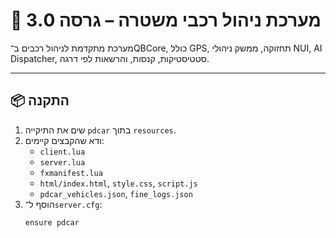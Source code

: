 # 🚓 מערכת ניהול רכבי משטרה – גרסה 3.0

מערכת מתקדמת לניהול רכבים ב־QBCore, כולל GPS, תחזוקה, ממשק ניהולי NUI, AI Dispatcher, סטטיסטיקות, קנסות, והרשאות לפי דרגה.

---

## 📦 התקנה

1. שים את התיקייה `pdcar` בתוך `resources`.
2. ודא שהקבצים קיימים:
   - `client.lua`
   - `server.lua`
   - `fxmanifest.lua`
   - `html/index.html`, `style.css`, `script.js`
   - `pdcar_vehicles.json`, `fine_logs.json`
3. הוסף ל־`server.cfg`:
   ```plaintext
   ensure pdcar
